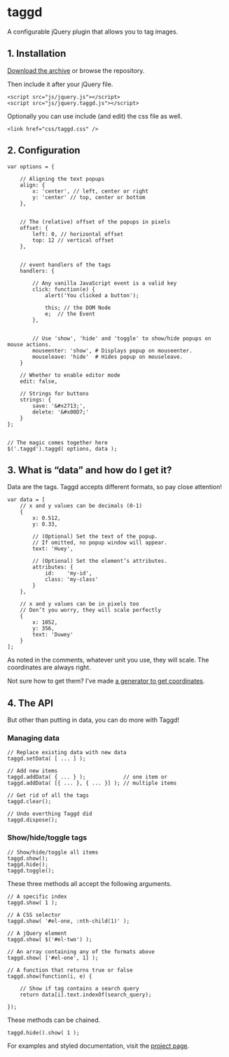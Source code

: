 taggd
=====

A configurable jQuery plugin that allows you to tag images.

## 1. Installation

[Download the archive](https://github.com/timseverien/taggd/archive/v2.0.3.zip) or browse the repository.

Then include it after your jQuery file.

	<script src="js/jquery.js"></script>
	<script src="js/jquery.taggd.js"></script>

Optionally you can use include (and edit) the css file as well.

	<link href="css/taggd.css" />

## 2. Configuration

	var options = {

		// Aligning the text popups
		align: {
			x: 'center', // left, center or right
			y: 'center'	// top,	center or bottom
		},


		// The (relative) offset of the popups in pixels
		offset: {
			left: 0, // horizontal offset
			top: 12	// vertical offset
		},


		// event handlers of the tags
		handlers: {

			// Any vanilla JavaScript event is a valid key
			click: function(e) {
				alert('You clicked a button');

				this; // the DOM Node
				e;	// the Event
			},


			// Use 'show', 'hide' and 'toggle' to show/hide popups on mouse actions.
			mouseenter: 'show', # Displays popup on mouseenter.
			mouseleave: 'hide'  # Hides popup on mouseleave.
		}
		
		// Whether to enable editor mode
		edit: false,

		// Strings for buttons
		strings: {
			save: '&#x2713;',
			delete: '&#x00D7;'
		}
	};


	// The magic comes together here
	$('.taggd').taggd( options, data );

## 3. What is “data” and how do I get it?

Data are the tags. Taggd accepts different formats, so pay close attention!

	var data = [
		// x and y values can be decimals (0-1)
		{
			x: 0.512,
			y: 0.33,

			// (Optional) Set the text of the popup.
			// If omitted, no popup window will appear.
			text: 'Huey',

			// (Optional) Set the element’s attributes.
			attributes: {
				id:    'my-id',
				class: 'my-class'
			}
		},

		// x and y values can be in pixels too
		// Don’t you worry, they will scale perfectly
		{
			x: 1052,
			y: 356,
			text: 'Duwey'
		}
	];

As noted in the comments, whatever unit you use, they will scale. The coordinates are always right.

Not sure how to get them? I’ve made [a generator to get coordinates](https://timseverien.com/projects/taggd/generator/).

## 4. The API

But other than putting in data, you can do more with Taggd!

### Managing data

	// Replace existing data with new data
	taggd.setData( [ ... ] );

	// Add new items
	taggd.addData( { ... } );            // one item or
	taggd.addData( [{ ... }, { ... }] ); // multiple items

	// Get rid of all the tags
	taggd.clear();

	// Undo everthing Taggd did
	taggd.dispose();

### Show/hide/toggle tags

	// Show/hide/toggle all items
	taggd.show();
	taggd.hide();
	taggd.toggle();

These three methods all accept the following arguments.

	// A specific index
	taggd.show( 1 );

	// A CSS selector
	taggd.show( '#el-one, :nth-child(1)' );

	// A jQuery element
	taggd.show( $('#el-two') );

	// An array containing any of the formats above
	taggd.show( ['#el-one', 1] );

	// A function that returns true or false
	taggd.show(function(i, e) {

		// Show if tag contains a search query
		return data[i].text.indexOf(search_query);

	});

These methods can be chained.

	taggd.hide().show( 1 );


For examples and styled documentation, visit the [project page](https://timseverien.com/projects/taggd/).
